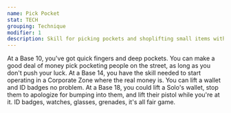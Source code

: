 ```yaml
---
name: Pick Pocket
stat: TECH
grouping: Technique
modifier: 1
description: Skill for picking pockets and shoplifting small items without being noticed.
---
```


At a Base 10, you've got quick fingers and deep
pockets. You can make a good deal of money
pick pocketing people on the street, as long as you
don't push your luck. At a Base 14, you have the
skill needed to start operating in a Corporate Zone
where the real money is. You can lift a wallet and ID
badges no problem. At a Base 18, you could lift a
Solo's wallet, stop them to apologize for bumping into
them, and lift their pistol while you're at it. ID badges,
watches, glasses, grenades, it's all fair game.